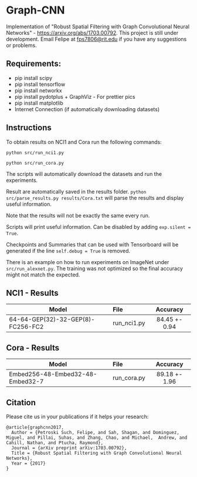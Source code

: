 # Graph-CNN
Implementation of "Robust Spatial Filtering with Graph Convolutional Neural Networks" - https://arxiv.org/abs/1703.00792.
This project is still under development. Email Felipe at fps7806@rit.edu if you have any suggestions or problems.
## Requirements:
* pip install scipy
* pip install tensorflow
* pip install networkx
* pip install pydotplus + GraphViz - For prettier pics
* pip install matplotlib
* Internet Connection (if automatically downloading datasets)

## Instructions
To obtain results on NCI1 and Cora run the following commands:

`python src/run_nci1.py`

`python src/run_cora.py`

The scripts will automatically download the datasets and run the experiments.

Result are automatically saved in the results folder. `python src/parse_results.py results/Cora.txt` will parse the results and display useful information.

Note that the results will not be exactly the same every run.

Scripts will print useful information. Can be disabled by adding `exp.silent = True`.

Checkpoints and Summaries that can be used with Tensorboard will be generated if the line `self.debug = True` is removed.

There is an example on how to run experiments on ImageNet under `src/run_alexnet.py`. The training was not optimized so the final accuracy might not match the expected.

## NCI1 - Results

| Model        | File | Accuracy           |
| ------------- |:------------- |:-------------:|
| 64-64-GEP(32)-32-GEP(8)-FC256-FC2 |   run_nci1.py   | 84.45 +- 0.94 |

## Cora - Results

| Model        | File | Accuracy           |
| ------------- |:------------- |:-------------:|
| Embed256-48-Embed32-48-Embed32-7 |   run_cora.py   | 89.18 +- 1.96 |

## Citation

Please cite us in your publications if it helps your research:

    @article{graphcnn2017,
      Author = {Petroski Such, Felipe, and Sah, Shagan, and Dominguez, Miguel, and Pillai, Suhas, and Zhang, Chao, and Michael,  Andrew, and Cahill, Nathan, and Ptucha, Raymond},
      Journal = {arXiv preprint arXiv:1703.00792},
      Title = {Robust Spatial Filtering with Graph Convolutional Neural Networks},
      Year = {2017}
    }